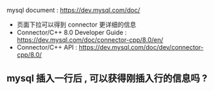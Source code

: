 


mysql document : https://dev.mysql.com/doc/
- 页面下拉可以得到 connector 更详细的信息
- Connector/C++ 8.0 Developer Guide : https://dev.mysql.com/doc/connector-cpp/8.0/en/
- Connector/C++ API : https://dev.mysql.com/doc/dev/connector-cpp/8.0/


mysql 插入一行后 , 可以获得刚插入行的信息吗 ?
- 



